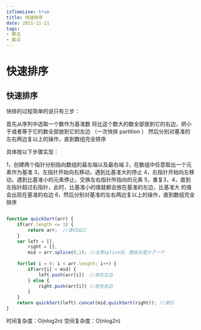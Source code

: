 ```yaml
---
isTimeLine: true
title: 快速排序
date: 2021-11-21
tags:
- 算法
- 面试
---
```

# 快速排序


## 快速排序

快排的过程简单的说只有三步：

⾸先从序列中选取⼀个数作为基准数
将⽐这个数⼤的数全部放到它的右边，把⼩于或者等于它的数全部放到它的左边 （⼀次快排
partition ）
然后分别对基准的左右两边复以上的操作，直到数组完全排序

具体按以下步骤实现：

1，创建两个指针分别指向数组的最左端以及最右端
2，在数组中任意取出⼀个元素作为基准
3，左指针开始向右移动，遇到⽐基准⼤的停⽌
4，右指针开始向左移动，遇到⽐基准⼩的元素停⽌，交换左右指针所指向的元素
5，重复3，4，直到左指针超过右指针，此时，⽐基准⼩的值就都会放在基准的左边，⽐基准⼤
的值会出现在基准的右边
6，然后分别对基准的左右两边复以上的操作，直到数组完全排序

```js

function quickSort(arr) {
    if(arr.length <= 1) {
        return arr;  //递归出口
    }
    var left = [],
        right = [],
        mid = arr.splice(0,1); //注意splice后，数组长度少了一个
    
    for(let i = 0; i < arr.length; i++) {
        if(arr[i] < mid) {
            left.push(arr[i])  //放在左边
        } else {
            right.push(arr[i]) //放在右边
        }
    }
    return quickSort(left).concat(mid,quickSort(right)); //递归
}

```


时间复杂度：O(nlog2n)
空间复杂度：O(nlog2n)
















